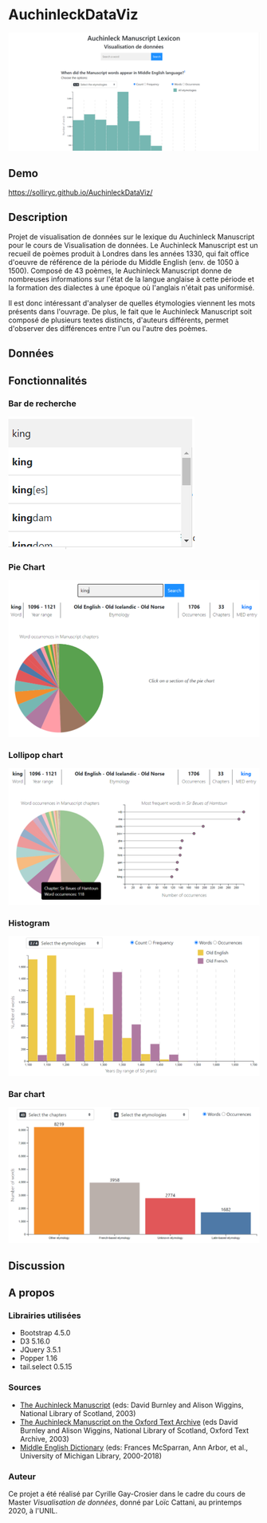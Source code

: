 # AuchinleckDataViz
![homepage](screenshots/homepage.PNG)

## Demo
https://solliryc.github.io/AuchinleckDataViz/

## Description
Projet de visualisation de données sur le lexique du Auchinleck Manuscript pour le cours de Visualisation de données.
Le Auchinleck Manuscript est un recueil de poèmes produit à Londres dans les années 1330, qui fait office d'oeuvre de référence de la période du Middle English (env. de 1050 à 1500). Composé de 43 poèmes, le Auchinleck Manuscript donne de nombreuses informations sur l'état de la langue anglaise à cette période et la formation des dialectes à une époque où l'anglais n'était pas uniformisé.

Il est donc intéressant d'analyser de quelles étymologies viennent les mots présents dans l'ouvrage. De plus, le fait que le Auchinleck Manuscript soit composé de plusieurs textes distincts, d'auteurs différents, permet d'observer des différences entre l'un ou l'autre des poèmes.

## Données


## Fonctionnalités
### Bar de recherche
![alt text](screenshots/searchbar_1.PNG)

### Pie Chart
![alt text](screenshots/piechart_1.PNG)

### Lollipop chart
![alt text](screenshots/lollipopchart_1.PNG)

### Histogram
![alt text](screenshots/histogram_1.PNG)

### Bar chart
![alt text](screenshots/barchart_1.PNG)

## Discussion


## A propos
### Librairies utilisées
* Bootstrap 4.5.0
* D3 5.16.0
* JQuery 3.5.1
* Popper 1.16
* tail.select 0.5.15

### Sources
* [The Auchinleck Manuscript](https://auchinleck.nls.uk/) (eds: David Burnley and Alison Wiggins, National Library of Scotland, 2003)
* <a href="https://ota.bodleian.ox.ac.uk/repository/xmlui/handle/20.500.12024/2493" target='_blank'>The Auchinleck Manuscript on the Oxford Text Archive</a> (eds David Burnley and Alison Wiggins, National Library of Scotland, Oxford Text Archive, 2003)
* <a href="https://quod.lib.umich.edu/m/middle-english-dictionary" target="_blank">Middle English Dictionary</a> (eds: Frances McSparran, Ann Arbor, et al., University of Michigan Library, 2000-2018)

### Auteur
Ce projet a été réalisé par Cyrille Gay-Crosier dans le cadre du cours de Master <i>Visualisation de données</i>, donné par Loïc Cattani, au printemps 2020, à l'UNIL.
